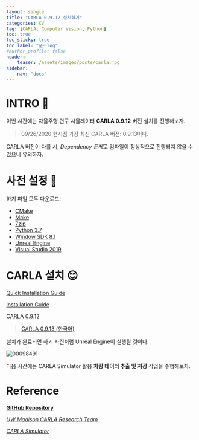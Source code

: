 ```yaml
---
layout: single
title: "CARLA 0.9.12 설치하기"
categories: CV
tag: [CARLA, Computer Vision, Python]
toc: true
toc_sticky: true
toc_label: "쭌스log"
#author_profile: false
header:
    teaser: /assets/images/posts/carla.jpg
sidebar:
    nav: "docs"
---
```


# INTRO 🙌
이번 시간에는 자율주행 연구 시뮬레이터 **CARLA 0.9.12** 버전 설치를 진행해보자.

> 09/26/2020 현시점 가장 최신 CARLA 버전: 0.9.13이다.

CARLA 버전이 다를 시, *Dependency 문제*로 컴파일이 정상적으로 진행되지 않을 수 있으니 유의하자.

# 사전 설정 👀
하기 파일 모두 다운로드:
- [CMake](https://cmake.org/download/)
- [Make](https://gnuwin32.sourceforge.net/packages/make.htm)
- [7zip](https://www.7-zip.org/)
- [Python 3.7](https://www.python.org/downloads/release/python-370/)
- [Window SDK 8.1](https://developenr.microsoft.com/en-us/windows/downloads/sdk-archive/)
- [Unreal Engine](https://carla.readthedocs.io/en/latest/build_windows/#unreal-engine)
- [Visual Studio 2019](https://carla.readthedocs.io/en/latest/build_windows/#visual-studio-2019)

# CARLA 설치 😊
[Quick Installation Guide](https://github.com/hchoi256/carla-research-project/blob/main/assets/Installation%20Guide%20and%20Basic%20Instruction%20for%20CARLA.pdf)

[Installation Guide](https://carla.readthedocs.io/en/latest/build_windows/)

[CARLA 0.9.12](https://github.com/carla-simulator/carla/blob/master/Docs/download.md)

> [CARLA 0.9.13 (한국어)](https://jeo96.tistory.com/entry/CARLA-%EC%84%A4%EC%B9%98-0913-Windows-10)

설치가 완료되면 하기 사진처럼 Unreal Engine이 실행될 것이다.

![00098491](https://user-images.githubusercontent.com/39285147/192428758-3d8414cb-af64-405c-a943-3cd399d876fe.png)

다음 시간에는 CARLA Simulator 활용 **차량 데이터 추출 및 저장** 작업을 수행해보자.

# Reference
[**GitHub Repository**](https://github.com/hchoi256/carla-research-project)

[*UW Madison CARLA Research Team*](https://cavh.cee.wisc.edu/carla-simulation-project/)

[*CARLA Simulator*](https://carla.readthedocs.io/en/latest/)